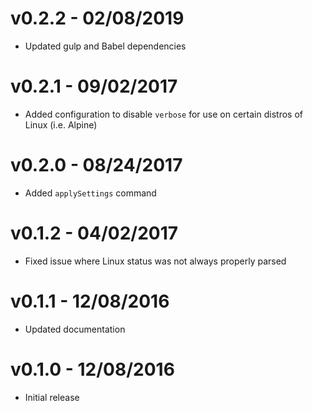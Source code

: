 # v0.2.2 - 02/08/2019

* Updated gulp and Babel dependencies

# v0.2.1 - 09/02/2017

* Added configuration to disable `verbose` for use on certain distros of Linux (i.e. Alpine)

# v0.2.0 - 08/24/2017

* Added `applySettings` command

# v0.1.2 - 04/02/2017

* Fixed issue where Linux status was not always properly parsed

# v0.1.1 - 12/08/2016

* Updated documentation

# v0.1.0 - 12/08/2016

* Initial release